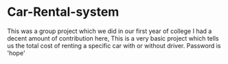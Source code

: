 # Car-Rental-system
This was a group project which we did in our first year of college I had a decent amount of contribution here, This is a very basic project which tells us the total cost of renting a  specific car with or without driver.
Password is 'hope'
